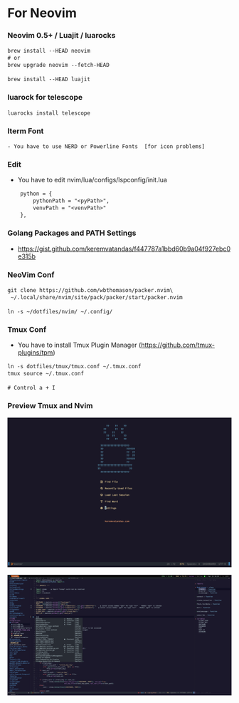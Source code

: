 # For Neovim

### Neovim 0.5+ / Luajit / luarocks

```language-bash
brew install --HEAD neovim
# or
brew upgrade neovim --fetch-HEAD

brew install --HEAD luajit
```

### luarock for telescope

```language-bash
luarocks install telescope
```

### Iterm Font
    - You have to use NERD or Powerline Fonts  [for icon problems]


### Edit

- You have to edit nvim/lua/configs/lspconfig/init.lua

```
    python = {
        pythonPath = "<pyPath>",
        venvPath = "<venvPath>"
    },
```

### Golang Packages and PATH Settings

- https://gist.github.com/keremvatandas/f447787a1bbd60b9a04f927ebc0e315b


### NeoVim Conf


```language-bash
git clone https://github.com/wbthomason/packer.nvim\
 ~/.local/share/nvim/site/pack/packer/start/packer.nvim

ln -s ~/dotfiles/nvim/ ~/.config/
```

### Tmux Conf

- You have to install Tmux Plugin Manager (https://github.com/tmux-plugins/tpm)

```language-bash
ln -s dotfiles/tmux/tmux.conf ~/.tmux.conf
tmux source ~/.tmux.conf

# Control a + I 
```


### Preview Tmux and Nvim

![alt text](https://raw.githubusercontent.com/keremvatandas/dotfiles/master/images/nvim0.png "Nvim Dashboard")

![alt text](https://raw.githubusercontent.com/keremvatandas/dotfiles/master/images/nvim1.png "Nvim Dashboard")
